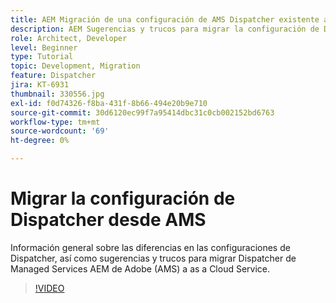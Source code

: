 ```yaml
---
title: AEM Migración de una configuración de AMS Dispatcher existente a la configuración as a Cloud Service de la
description: AEM Sugerencias y trucos para migrar la configuración de Dispatcher de de Adobe Managed Services AEM (AMS) a la configuración de Dispatcher de as a Cloud Service.
role: Architect, Developer
level: Beginner
type: Tutorial
topic: Development, Migration
feature: Dispatcher
jira: KT-6931
thumbnail: 330556.jpg
exl-id: f0d74326-f8ba-431f-8b66-494e20b9e710
source-git-commit: 30d6120ec99f7a95414dbc31c0cb002152bd6763
workflow-type: tm+mt
source-wordcount: '69'
ht-degree: 0%

---
```


# Migrar la configuración de Dispatcher desde AMS

Información general sobre las diferencias en las configuraciones de Dispatcher, así como sugerencias y trucos para migrar Dispatcher de Managed Services AEM de Adobe (AMS) a as a Cloud Service.

>[!VIDEO](https://video.tv.adobe.com/v/330556?quality=12&learn=on)

